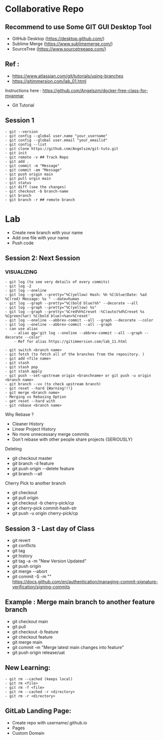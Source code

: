 # Collaborative Repo


## Recommend to use Some GIT GUI Desktop Tool 
- GitHub Desktop (https://desktop.github.com/)
- Sublime Merge (https://www.sublimemerge.com/)
- SourceTree (https://www.sourcetreeapp.com/) 

## Ref : 
- https://www.atlassian.com/git/tutorials/using-branches
- https://gitimmersion.com/lab_01.html

Instructions here :
https://github.com/Angelszm/docker-free-class-for-myanmar

- Git Tutorial
## Session 1
```
- git --version
- git config --global user.name "your_username"
- git config --global user.email "your_emailid"
- git config --list
- git clone https://github.com/Angelszm/git-tuto.git
- git init
- git remote -v ## Track Repo
- git add .
- git commit -m "Message"
- git commit -am "Message"
- git push origin main
- git pull orgin main
- git status 
- git diff (see the changes)
- git checkout -b branch-name
- git branch 
- git branch -r ## remote branch
```


# Lab
- Create new branch with your name 
- Add one file with your name
- Push code


## Session 2: Next Session
### VISUALIZING 
```
- git log (to see very details of every commits)
- git log -2
- git log --oneline
- git log --graph --pretty="%C(yellow) Hash: %h %C(blue)Date: %ad %C(red) Message: %s " --date=human
- git log --graph --pretty="%C(bold blue)%h" --decorate --all
- git log --graph --pretty="%C(yellow) %s"
- git log --graph --pretty='%Cred%h%Creset -%C(auto)%d%Creset %s %Cgreen(%ar) %C(bold blue)<%an>%Creset'
- git log --oneline --abbrev-commit --all --graph --decorate --color
- git log --oneline --abbrev-commit --all --graph
- can use alias 
    - alias gg='git log --oneline --abbrev-commit --all --graph --decorate --color'
    - Ref for alias https://gitimmersion.com/lab_11.html
```

```
- git switch <branch name>
- git fetch (to fetch all of the branches from the repository. )
- git add <file name>
- git stash
- git stash pop 
- git stash apply
- git push --set-upstream origin <branchname> or git push -u origin <branch name>
- git branch --vv (to check upstream branch)
- git reset --hard {Warning!!!}
- git merge <branch name>
- Merging vs Rebasing Option
- get reset --hard with 
- git rebase <branch name>
```


Why Rebase ? 
- Cleaner History
- Linear Project History
- No more unnecessary merge commits
- Don't rebase with other people share projects {SERIOUSLY}

Deleting 
- git checkout master
- git branch -d feature
- git push origin --delete feature
- git branch --all


Cherry Pick to another branch
- git checkout <branch name> 
- git pull origin <branch name> 
- git checkout -b cherry-pick/cp
- git cherry-pick commit-hash-str
- git push -u origin cherry-pick/cp


## Session 3 - Last day of Class
- git revert
- git conflicts 
- git tag 
- git history
- git tag -a <tag-new-version> -m "New Version Updated"
- git push origin <tag-new-version>
- git merge --abort
- git commit -S -m "" https://docs.github.com/en/authentication/managing-commit-signature-verification/signing-commits


## Example : Merge main branch to another feature branch 
- git checkout main
- git pull
- git checkout -b feature
- git checkout feature
- git merge main
- git commit -m "Merge latest main changes into feature"
- git push origin release/uat

## New Learning: 
```
- git rm --cached (keeps local)
- git rm <file>
- git rm -f <file>
- git rm --cached -r <directory>
- git rm -r <directory>
```


## GitLab Landing Page: 
- Create repo with username/<username>.github.io
- Pages
- Custom Domain


